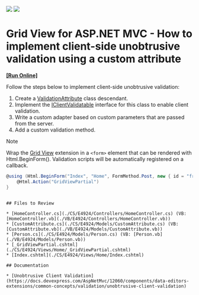 <!-- default badges list -->
[![](https://img.shields.io/badge/Open_in_DevExpress_Support_Center-FF7200?style=flat-square&logo=DevExpress&logoColor=white)](https://supportcenter.devexpress.com/ticket/details/E4924)
[![](https://img.shields.io/badge/📖_How_to_use_DevExpress_Examples-e9f6fc?style=flat-square)](https://docs.devexpress.com/GeneralInformation/403183)
<!-- default badges end -->

# Grid View for ASP.NET MVC - How to implement client-side unobtrusive validation using a custom attribute
<!-- run online -->
**[[Run Online]](https://codecentral.devexpress.com/e4924/)**
<!-- run online end -->

Follow the steps below to implement client-side unobtrusive validation:

1. Create a [ValidationAttribute](https://learn.microsoft.com/en-us/dotnet/api/system.componentmodel.dataannotations.validationattribute) class descendant.
2. Implement the [IClientValidatable](https://learn.microsoft.com/en-us/dotnet/api/system.web.mvc.iclientvalidatable) interface for this class to enable client validation.
3. Write a custom adapter based on custom parameters that are passed from the server.
4. Add a custom validation method.

> [!NOTE]
> Wrap the [Grid View](https://docs.devexpress.com/AspNetMvc/8966/components/grid-view) extension in a `<form>` element that can be rendered with Html.BeginForm()﻿. Validation scripts will be automatically registered on a callback.
> ```cs
> @using (Html.BeginForm("Index", "Home", FormMethod.Post, new { id = "frm" })) {
>     @Html.Action("GridViewPartial")
> }
```

## Files to Review

* [HomeController.cs](./CS/E4924/Controllers/HomeController.cs) (VB: [HomeController.vb](./VB/E4924/Controllers/HomeController.vb))
* [CustomAttribute.cs](./CS/E4924/Models/CustomAttribute.cs) (VB: [CustomAttribute.vb](./VB/E4924/Models/CustomAttribute.vb))
* [Person.cs](./CS/E4924/Models/Person.cs) (VB: [Person.vb](./VB/E4924/Models/Person.vb))
* [_GridViewPartial.cshtml](./CS/E4924/Views/Home/_GridViewPartial.cshtml)
* [Index.cshtml](./CS/E4924/Views/Home/Index.cshtml)

## Documentation

* [Unobtrusive Client Validation](https://docs.devexpress.com/AspNetMvc/12060/components/data-editors-extensions/common-concepts/validation/unobtrusive-client-validation)
